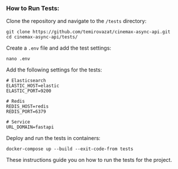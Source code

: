 ### **How to Run Tests:**

Clone the repository and navigate to the `/tests` directory:

```shell
git clone https://github.com/temirovazat/cinemax-async-api.git
cd cinemax-async-api/tests/
```

Create a `.env` file and add the test settings:

```shell
nano .env
```

Add the following settings for the tests:

```shell
# Elasticsearch
ELASTIC_HOST=elastic
ELASTIC_PORT=9200

# Redis
REDIS_HOST=redis
REDIS_PORT=6379

# Service
URL_DOMAIN=fastapi
```

Deploy and run the tests in containers:

```shell
docker-compose up --build --exit-code-from tests
```

These instructions guide you on how to run the tests for the project.
